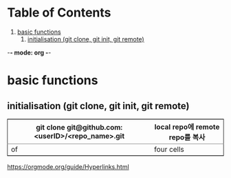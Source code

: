 
# Table of Contents

1.  [basic functions](#org6db069e)
    1.  [initialisation (git clone, git init, git remote)](#org44d592c)

-**- mode: org -**-


<a id="org6db069e"></a>

# basic functions


<a id="org44d592c"></a>

## initialisation (git clone, git init, git remote)

<table id="orga77a13f" border="2" cellspacing="0" cellpadding="6" rules="groups" frame="hsides">


<colgroup>
<col  class="org-left" />

<col  class="org-left" />
</colgroup>
<thead>
<tr>
<th scope="col" class="org-left">git clone git@github.com:&lt;userID&gt;/&lt;repo_name&gt;.git</th>
<th scope="col" class="org-left">local repo에 remote repo를 복사</th>
</tr>
</thead>

<tbody>
<tr>
<td class="org-left">of</td>
<td class="org-left">four cells</td>
</tr>
</tbody>
</table>

<https://orgmode.org/guide/Hyperlinks.html>
